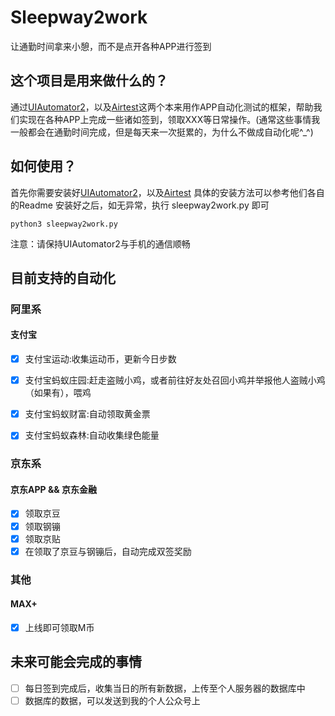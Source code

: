 # Sleepway2work
让通勤时间拿来小憩，而不是点开各种APP进行签到

## 这个项目是用来做什么的？
通过[UIAutomator2](https://github.com/openatx/uiautomator2)，以及[Airtest](https://github.com/AirtestProject/Airtest)这两个本来用作APP自动化测试的框架，帮助我们实现在各种APP上完成一些诸如签到，领取XXX等日常操作。(通常这些事情我一般都会在通勤时间完成，但是每天来一次挺累的，为什么不做成自动化呢^_^)

## 如何使用？
首先你需要安装好[UIAutomator2](https://github.com/openatx/uiautomator2)，以及[Airtest](https://github.com/AirtestProject/Airtest)
具体的安装方法可以参考他们各自的Readme
安装好之后，如无异常，执行 sleepway2work.py 即可
```shell
python3 sleepway2work.py
```
注意：请保持UIAutomator2与手机的通信顺畅

## 目前支持的自动化

### 阿里系

#### 支付宝

- [x] 支付宝运动:收集运动币，更新今日步数
- [x] 支付宝蚂蚁庄园:赶走盗贼小鸡，或者前往好友处召回小鸡并举报他人盗贼小鸡（如果有），喂鸡
- [x] 支付宝蚂蚁财富:自动领取黄金票
- [x] 支付宝蚂蚁森林:自动收集绿色能量

 
### 京东系

#### 京东APP && 京东金融

- [x] 领取京豆
- [x] 领取钢镚
- [x] 领取京贴
- [x] 在领取了京豆与钢镚后，自动完成双签奖励

### 其他

#### MAX+

- [x] 上线即可领取M币

## 未来可能会完成的事情
- [ ] 每日签到完成后，收集当日的所有新数据，上传至个人服务器的数据库中
- [ ] 数据库的数据，可以发送到我的个人公众号上
